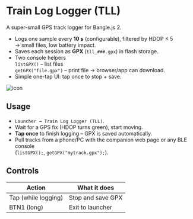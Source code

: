 # Train Log Logger (TLL)

A super-small GPS track logger for Bangle.js 2.

* Logs one sample every **10 s** (configurable), filtered by HDOP ≤ 5  
  → small files, low battery impact.
* Saves each session as **GPX** (`tll_###.gpx`) in flash storage.
* Two console helpers  
  `listGPX()` – list files  
  `getGPX("file.gpx")` – print file → browser/app can download.
* Simple one-tap UI: tap once to stop + save.

![icon](trainloglogger.png)

## Usage

* `Launcher → Train Log Logger (TLL)`.
* Wait for a GPS fix (HDOP turns green), start moving.
* **Tap once** to finish logging – GPX is saved automatically.
* Pull tracks from a phone/PC with the companion web page or any BLE console  
  (`listGPX();`, `getGPX("mytrack.gpx");`).

## Controls

| Action | What it does |
| ------ | ------------ |
| Tap (while logging) | Stop and save GPX |
| BTN1 (long)         | Exit to launcher |
